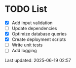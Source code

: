# TODO List

- [x] Add input validation
- [ ] Update dependencies
- [x] Optimize database queries
- [x] Create deployment scripts
- [ ] Write unit tests
- [ ] Add logging

Last updated: 2025-06-19 02:57
